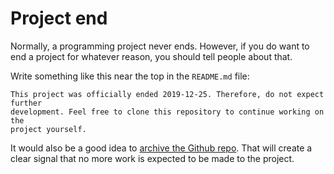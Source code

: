 # Project end
Normally, a programming project never ends. However, if you do want to end a 
project for whatever reason, you should tell people about that.

Write something like this near the top in the `README.md` file:

```
This project was officially ended 2019-12-25. Therefore, do not expect further 
development. Feel free to clone this repository to continue working on the 
project yourself.
```

It would also be a good idea to [archive the Github repo][1]. That will create 
a clear signal that no more work is expected to be made to the project.


[1]: https://docs.github.com/en/free-pro-team@latest/github/creating-cloning-and-archiving-repositories/archiving-repositories